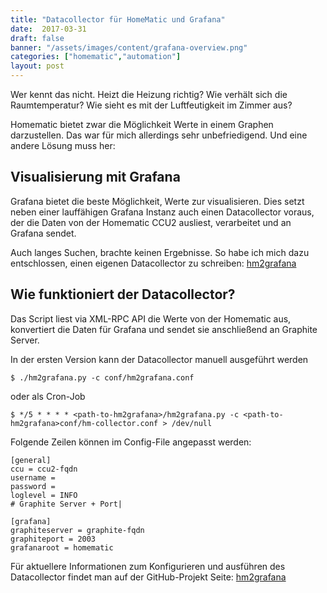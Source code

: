 ```yaml
---
title: "Datacollector für HomeMatic und Grafana"
date:  2017-03-31
draft: false
banner: "/assets/images/content/grafana-overview.png"
categories: ["homematic","automation"]
layout: post
---
```


Wer kennt das nicht. Heizt die Heizung richtig? Wie verhält sich die Raumtemperatur? Wie sieht es mit der Luftfeutigkeit im Zimmer aus?

Homematic bietet zwar die Möglichkeit Werte in einem Graphen darzustellen. Das war für mich allerdings sehr unbefriedigend. Und eine andere Lösung muss her:

## Visualisierung mit Grafana
Grafana bietet die beste Möglichkeit, Werte zur visualisieren. Dies setzt neben einer lauffähigen Grafana Instanz auch einen Datacollector voraus, der die Daten von der Homematic CCU2 ausliest, verarbeitet und an Grafana sendet.

Auch langes Suchen, brachte keinen Ergebnisse. So habe ich mich dazu entschlossen, einen eigenen Datacollector zu schreiben: [hm2grafana]( https://github.com/fabian-born/hm2grafana "hm2grafana on GitHub")

## Wie funktioniert der Datacollector?
Das Script liest via XML-RPC API die Werte von der Homematic aus, konvertiert die Daten für Grafana und sendet sie anschließend an Graphite Server.

In der ersten Version kann der Datacollector manuell ausgeführt werden

	$ ./hm2grafana.py -c conf/hm2grafana.conf

oder als Cron-Job

	$ */5 * * * * <path-to-hm2grafana>/hm2grafana.py -c <path-to-hm2grafana>conf/hm-collector.conf > /dev/null

Folgende Zeilen können im Config-File angepasst werden:

	[general]
	ccu = ccu2-fqdn
	username =
	password =
	loglevel = INFO
	# Graphite Server + Port|

	[grafana]
	graphiteserver = graphite-fqdn
	graphiteport = 2003
	grafanaroot = homematic

Für aktuellere Informationen zum Konfigurieren und ausführen des Datacollector findet man auf der GitHub-Projekt Seite:  [hm2grafana]( https://github.com/fabian-born/hm2grafana "hm2grafana on gitlab")

